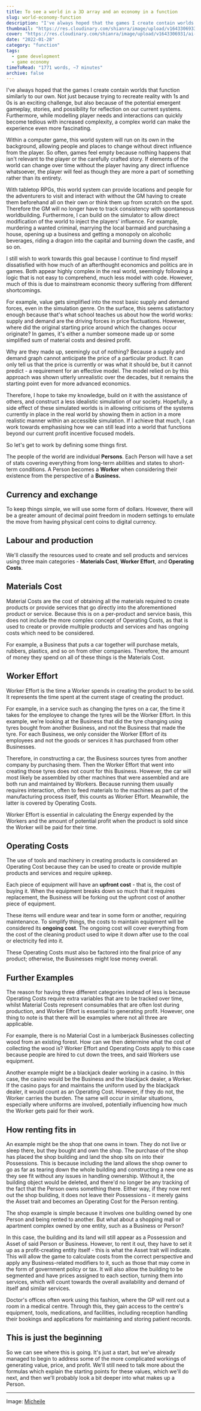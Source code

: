 ```yaml
---
title: To see a world in a 3D array and an economy in a function
slug: world-economy-function
description: "I've always hoped that the games I create contain worlds that function similarly to our own. Not just because trying to recreate reality with 1s and 0s is an exciting challenge, but also because of the potential emergent gameplay, stories, and possibility for reflection on our current systems."
thumbnail: "https://res.cloudinary.com/shianra/image/upload/v1643306933/ai-dreams/covers/thumbnails/visual-stories-micheile-SoT4-mZhyhE-unsplash_l5d2ba.jpg"
cover: "https://res.cloudinary.com/shianra/image/upload/v1643306931/ai-dreams/covers/visual-stories-micheile-SoT4-mZhyhE-unsplash-min_z3vs7s.jpg"
date: "2022-01-28"
category: "function"
tags:
  - game development
  - game economy
timeToRead: "1771 words, ~7 minutes"
archive: false
---
```


I've always hoped that the games I create contain worlds that function similarly to our own. Not just because trying to recreate reality with 1s and 0s is an exciting challenge, but also because of the potential emergent gameplay, stories, and possibility for reflection on our current systems. Furthermore, while modelling player needs and interactions can quickly become tedious with increased complexity, a complex world can make the experience even more fascinating.

Within a computer game, this world system will run on its own in the background, allowing people and places to change without direct influence from the player. So often, games feel empty because nothing happens that isn't relevant to the player or the carefully crafted story. If elements of the world can change over time without the player having any direct influence whatsoever, the player will feel as though they are more a part of something rather than its entirety.

With tabletop RPGs, this world system can provide locations and people for the adventurers to visit and interact with without the GM having to create them beforehand all on their own or think them up from scratch on the spot. Therefore the GM will no longer have to track consistency with spontaneous worldbuilding. Furthermore, I can build on the simulator to allow direct modification of the world to inject the players' influence. For example, murdering a wanted criminal, marrying the local barmaid and purchasing a house, opening up a business and getting a monopoly on alcoholic beverages, riding a dragon into the capital and burning down the castle, and so on.

I still wish to work towards this goal because I continue to find myself dissatisfied with how much of an afterthought economics and politics are in games. Both appear highly complex in the real world, seemingly following a logic that is not easy to comprehend, much less model with code. However, much of this is due to mainstream economic theory suffering from different shortcomings.

For example, value gets simplified into the most basic supply and demand forces, even in the simulation genre. On the surface, this seems satisfactory enough because that's what school teaches us about how the world works: supply and demand are the driving forces in price fluctuations. However, where did the original starting price around which the changes occur originate? In games, it's either a number someone made up or some simplified sum of material costs and desired profit.

Why are they made up, seemingly out of nothing? Because a supply and demand graph cannot anticipate the price of a particular product. It can only tell us that the price is currently or was what it should be, but it cannot predict - a requirement for an effective model. The model relied on by this approach was shown utterly unrealistic over the decades, but it remains the starting point even for more advanced economics.

Therefore, I hope to take my knowledge, build on it with the assistance of others, and construct a less idealistic simulation of our society. Hopefully, a side effect of these simulated worlds is in allowing criticisms of the systems currently in place in the real world by showing them in action in a more realistic manner within an accessible simulation. If I achieve that much, I can work towards emphasising how we can still lead into a world that functions beyond our current profit incentive focused models.

So let's get to work by defining some things first.

The people of the world are individual **Persons**. Each Person will have a set of stats covering everything from long-term abilities and states to short-term conditions. A Person becomes a **Worker** when considering their existence from the perspective of a **Business.**

## Currency and exchange

To keep things simple, we will use some form of dollars. However, there will be a greater amount of decimal point freedom in modern settings to emulate the move from having physical cent coins to digital currency.

## Labour and production

We'll classify the resources used to create and sell products and services using three main categories - **Materials Cost**, **Worker Effort**, and **Operating Costs**.

## Materials Cost

Material Costs are the cost of obtaining all the materials required to create products or provide services that go directly into the aforementioned product or service. Because this is on a per-product and service basis, this does not include the more complex concept of Operating Costs, as that is used to create or provide multiple products and services and has ongoing costs which need to be considered.

For example, a Business that puts a car together will purchase metals, rubbers, plastics, and so on from other companies. Therefore, the amount of money they spend on all of these things is the Materials Cost.

## Worker Effort

Worker Effort is the time a Worker spends in creating the product to be sold. It represents the time spent at the current stage of creating the product.

For example, in a service such as changing the tyres on a car, the time it takes for the employee to change the tyres will be the Worker Effort. In this example, we're looking at the Business that did the tyre changing using tyres bought from another Business, and not the Business that made the tyre. For each Business, we only consider the Worker Effort of its employees and not the goods or services it has purchased from other Businesses.

Therefore, in constructing a car, the Business sources tyres from another company by purchasing them. Then the Worker Effort that went into creating those tyres does not count for this Business. However, the car will most likely be assembled by other machines that were assembled and are both run and maintained by Workers. Because running them usually requires interaction, often to feed materials to the machines as part of the manufacturing process itself, this counts as Worker Effort. Meanwhile, the latter is covered by Operating Costs.

Worker Effort is essential in calculating the Energy expended by the Workers and the amount of potential profit when the product is sold since the Worker will be paid for their time.

## Operating Costs

The use of tools and machinery in creating products is considered an Operating Cost because they can be used to create or provide multiple products and services and require upkeep.

Each piece of equipment will have an **upfront cost** - that is, the cost of buying it. When the equipment breaks down so much that it requires replacement, the Business will be forking out the upfront cost of another piece of equipment.

These items will endure wear and tear in some form or another, requiring maintenance. To simplify things, the costs to maintain equipment will be considered its **ongoing cost**. The ongoing cost will cover everything from the cost of the cleaning product used to wipe it down after use to the coal or electricity fed into it.

These Operating Costs must also be factored into the final price of any product; otherwise, the Businesses might lose money overall.

## Further Examples

The reason for having three different categories instead of less is because Operating Costs require extra variables that are to be tracked over time, whilst Material Costs represent consumables that are often lost during production, and Worker Effort is essential to generating profit. However, one thing to note is that there will be examples where not all three are applicable.

For example, there is no Material Cost in a lumberjack Businesses collecting wood from an existing forest. How can we then determine what the cost of collecting the wood is? Worker Effort and Operating Costs apply to this case because people are hired to cut down the trees, and said Workers use equipment.

Another example might be a blackjack dealer working in a casino. In this case, the casino would be the Business and the blackjack dealer, a Worker. If the casino pays for and maintains the uniform used by the blackjack dealer, it would count as an Operating Cost. However, if they do not, the Worker carries the burden. The same will occur in similar situations, especially where uniforms are involved, potentially influencing how much the Worker gets paid for their work.

## How renting fits in

An example might be the shop that one owns in town. They do not live or sleep there, but they bought and own the shop. The purchase of the shop has placed the shop building and land the shop sits on into their Possessions. This is because including the land allows the shop owner to go as far as tearing down the whole building and constructing a new one as they see fit without any issues in handling ownership. Without it, the building object would be deleted, and there'd no longer be any tracking of the fact that the Person owns something there. Either way, if they now rent out the shop building, it does not leave their Possessions - it merely gains the Asset trait and becomes an Operating Cost for the Person renting.

The shop example is simple because it involves one building owned by one Person and being rented to another. But what about a shopping mall or apartment complex owned by one entity, such as a Business or Person?

In this case, the building and its land will still appear as a Possession and Asset of said Person or Business. However, to rent it out, they have to set it up as a profit-creating entity itself - this is what the Asset trait will indicate. This will allow the game to calculate costs from the correct perspective and apply any Business-related modifiers to it, such as those that may come in the form of government policy or tax. It will also allow the building to be segmented and have prices assigned to each section, turning them into services, which will count towards the overall availability and demand of itself and similar services.

Doctor's offices often work using this fashion, where the GP will rent out a room in a medical centre. Through this, they gain access to the centre's equipment, tools, medications, and facilities, including reception handling their bookings and applications for maintaining and storing patient records.

## This is just the beginning

So we can see where this is going. It's just a start, but we've already managed to begin to address some of the more complicated workings of generating value, price, and profit. We'll still need to talk more about the formulas which explain the starting points for these values, which we'll do next, and then we'll probably look a bit deeper into what makes up a Person.

---

Image: <a href="https://unsplash.com/photos/SoT4-mZhyhE" rel="noopener" target="_blank">Micheile</a>
